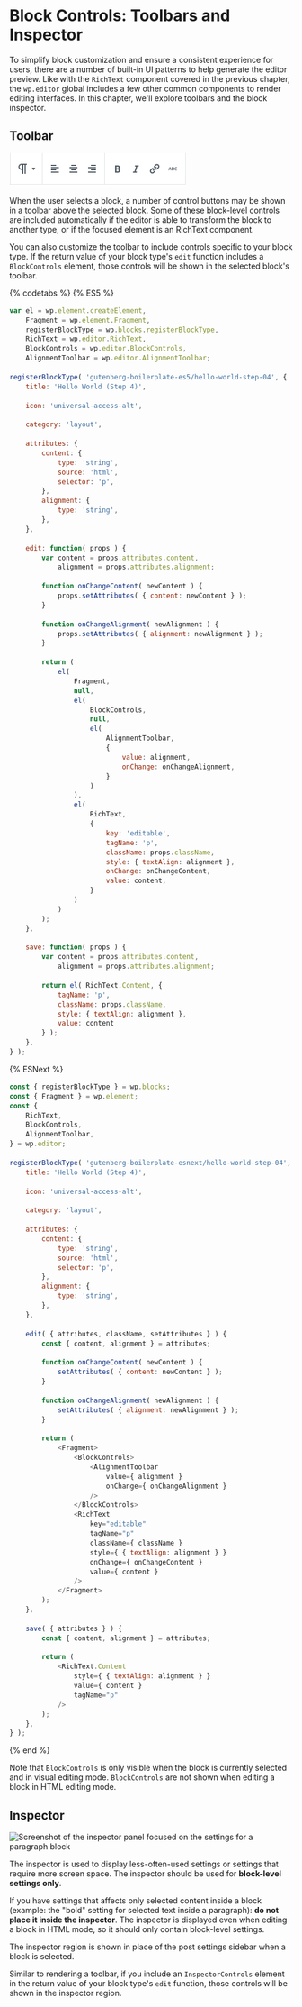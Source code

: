 # Block Controls: Toolbars and Inspector

To simplify block customization and ensure a consistent experience for users, there are a number of built-in UI patterns to help generate the editor preview. Like with the `RichText` component covered in the previous chapter, the `wp.editor` global includes a few other common components to render editing interfaces. In this chapter, we'll explore toolbars and the block inspector.

## Toolbar

![Screenshot of the rich text toolbar applied to a paragraph block inside the block editor](https://raw.githubusercontent.com/WordPress/gutenberg/master/docs/designers-developers/assets/toolbar-text.png)

When the user selects a block, a number of control buttons may be shown in a toolbar above the selected block. Some of these block-level controls are included automatically if the editor is able to transform the block to another type, or if the focused element is an RichText component.

You can also customize the toolbar to include controls specific to your block type. If the return value of your block type's `edit` function includes a `BlockControls` element, those controls will be shown in the selected block's toolbar.

{% codetabs %}
{% ES5 %}
```js
var el = wp.element.createElement,
	Fragment = wp.element.Fragment,
	registerBlockType = wp.blocks.registerBlockType,
	RichText = wp.editor.RichText,
	BlockControls = wp.editor.BlockControls,
	AlignmentToolbar = wp.editor.AlignmentToolbar;

registerBlockType( 'gutenberg-boilerplate-es5/hello-world-step-04', {
	title: 'Hello World (Step 4)',

	icon: 'universal-access-alt',

	category: 'layout',

	attributes: {
		content: {
			type: 'string',
			source: 'html',
			selector: 'p',
		},
		alignment: {
			type: 'string',
		},
	},

	edit: function( props ) {
		var content = props.attributes.content,
			alignment = props.attributes.alignment;

		function onChangeContent( newContent ) {
			props.setAttributes( { content: newContent } );
		}

		function onChangeAlignment( newAlignment ) {
			props.setAttributes( { alignment: newAlignment } );
		}

		return (
			el(
				Fragment,
				null,
				el(
					BlockControls,
					null,
					el(
						AlignmentToolbar,
						{
							value: alignment,
							onChange: onChangeAlignment,
						}
					)
				),
				el(
					RichText,
					{
						key: 'editable',
						tagName: 'p',
						className: props.className,
						style: { textAlign: alignment },
						onChange: onChangeContent,
						value: content,
					}
				)
			)
		);
	},

	save: function( props ) {
		var content = props.attributes.content,
			alignment = props.attributes.alignment;

		return el( RichText.Content, {
			tagName: 'p',
			className: props.className,
			style: { textAlign: alignment },
			value: content
		} );
	},
} );
```
{% ESNext %}
```js
const { registerBlockType } = wp.blocks;
const { Fragment } = wp.element;
const {
	RichText,
	BlockControls,
	AlignmentToolbar,
} = wp.editor;

registerBlockType( 'gutenberg-boilerplate-esnext/hello-world-step-04', {
	title: 'Hello World (Step 4)',

	icon: 'universal-access-alt',

	category: 'layout',

	attributes: {
		content: {
			type: 'string',
			source: 'html',
			selector: 'p',
		},
		alignment: {
			type: 'string',
		},
	},

	edit( { attributes, className, setAttributes } ) {
		const { content, alignment } = attributes;

		function onChangeContent( newContent ) {
			setAttributes( { content: newContent } );
		}

		function onChangeAlignment( newAlignment ) {
			setAttributes( { alignment: newAlignment } );
		}

		return (
			<Fragment>
				<BlockControls>
					<AlignmentToolbar
						value={ alignment }
						onChange={ onChangeAlignment }
					/>
				</BlockControls>
				<RichText
					key="editable"
					tagName="p"
					className={ className }
					style={ { textAlign: alignment } }
					onChange={ onChangeContent }
					value={ content }
				/>
			</Fragment>
		);
	},

	save( { attributes } ) {
		const { content, alignment } = attributes;

		return (
			<RichText.Content
				style={ { textAlign: alignment } }
				value={ content }
				tagName="p"
			/>
		);
	},
} );
```
{% end %}

Note that `BlockControls` is only visible when the block is currently selected and in visual editing mode. `BlockControls` are not shown when editing a block in HTML editing mode.

## Inspector

![Screenshot of the inspector panel focused on the settings for a paragraph block](https://raw.githubusercontent.com/WordPress/gutenberg/master/docs/designers-developers/assets/inspector.png)

The inspector is used to display less-often-used settings or settings that require more screen space. The inspector should be used for **block-level settings only**.

If you have settings that affects only selected content inside a block (example: the "bold" setting for selected text inside a paragraph): **do not place it inside the inspector**. The inspector is displayed even when editing a block in HTML mode, so it should only contain block-level settings.

The inspector region is shown in place of the post settings sidebar when a block is selected.

Similar to rendering a toolbar, if you include an `InspectorControls` element in the return value of your block type's `edit` function, those controls will be shown in the inspector region.

